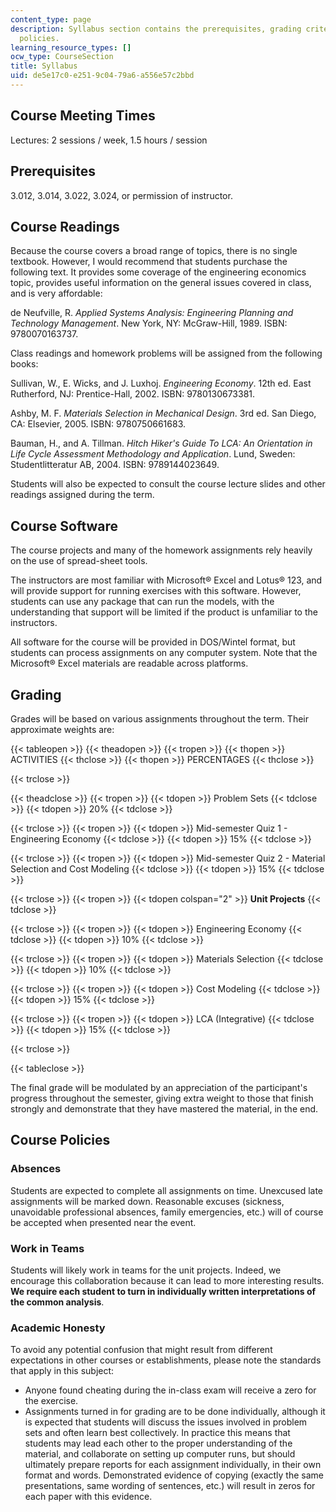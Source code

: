 ```yaml
---
content_type: page
description: Syllabus section contains the prerequisites, grading criteria, and course
  policies.
learning_resource_types: []
ocw_type: CourseSection
title: Syllabus
uid: de5e17c0-e251-9c04-79a6-a556e57c2bbd
---
```


Course Meeting Times
--------------------

Lectures: 2 sessions / week, 1.5 hours / session

Prerequisites
-------------

3.012, 3.014, 3.022, 3.024, or permission of instructor.

Course Readings
---------------

Because the course covers a broad range of topics, there is no single textbook. However, I would recommend that students purchase the following text. It provides some coverage of the engineering economics topic, provides useful information on the general issues covered in class, and is very affordable:

de Neufville, R. _Applied Systems Analysis: Engineering Planning and Technology Management_. New York, NY: McGraw-Hill, 1989. ISBN: 9780070163737.

Class readings and homework problems will be assigned from the following books:

Sullivan, W., E. Wicks, and J. Luxhoj. _Engineering Economy_. 12th ed. East Rutherford, NJ: Prentice-Hall, 2002. ISBN: 9780130673381.

Ashby, M. F. _Materials Selection in Mechanical Design_. 3rd ed. San Diego, CA: Elsevier, 2005. ISBN: 9780750661683.

Bauman, H., and A. Tillman. _Hitch Hiker's Guide To LCA: An Orientation in Life Cycle Assessment Methodology and Application_. Lund, Sweden: Studentlitteratur AB, 2004. ISBN: 9789144023649.

Students will also be expected to consult the course lecture slides and other readings assigned during the term.

Course Software
---------------

The course projects and many of the homework assignments rely heavily on the use of spread-sheet tools.

The instructors are most familiar with Microsoft® Excel and Lotus® 123, and will provide support for running exercises with this software. However, students can use any package that can run the models, with the understanding that support will be limited if the product is unfamiliar to the instructors.

All software for the course will be provided in DOS/Wintel format, but students can process assignments on any computer system. Note that the Microsoft® Excel materials are readable across platforms.

Grading
-------

Grades will be based on various assignments throughout the term. Their approximate weights are:

{{< tableopen >}}
{{< theadopen >}}
{{< tropen >}}
{{< thopen >}}
ACTIVITIES
{{< thclose >}}
{{< thopen >}}
PERCENTAGES
{{< thclose >}}

{{< trclose >}}

{{< theadclose >}}
{{< tropen >}}
{{< tdopen >}}
Problem Sets
{{< tdclose >}}
{{< tdopen >}}
20%
{{< tdclose >}}

{{< trclose >}}
{{< tropen >}}
{{< tdopen >}}
Mid-semester Quiz 1 - Engineering Economy
{{< tdclose >}}
{{< tdopen >}}
15%
{{< tdclose >}}

{{< trclose >}}
{{< tropen >}}
{{< tdopen >}}
Mid-semester Quiz 2 - Material Selection and Cost Modeling
{{< tdclose >}}
{{< tdopen >}}
15%
{{< tdclose >}}

{{< trclose >}}
{{< tropen >}}
{{< tdopen colspan="2" >}}
**Unit Projects**
{{< tdclose >}}

{{< trclose >}}
{{< tropen >}}
{{< tdopen >}}
Engineering Economy
{{< tdclose >}}
{{< tdopen >}}
10%
{{< tdclose >}}

{{< trclose >}}
{{< tropen >}}
{{< tdopen >}}
Materials Selection
{{< tdclose >}}
{{< tdopen >}}
10%
{{< tdclose >}}

{{< trclose >}}
{{< tropen >}}
{{< tdopen >}}
Cost Modeling
{{< tdclose >}}
{{< tdopen >}}
15%
{{< tdclose >}}

{{< trclose >}}
{{< tropen >}}
{{< tdopen >}}
LCA (Integrative)
{{< tdclose >}}
{{< tdopen >}}
15%
{{< tdclose >}}

{{< trclose >}}

{{< tableclose >}}

  

The final grade will be modulated by an appreciation of the participant's progress throughout the semester, giving extra weight to those that finish strongly and demonstrate that they have mastered the material, in the end.

Course Policies
---------------

### Absences

Students are expected to complete all assignments on time. Unexcused late assignments will be marked down. Reasonable excuses (sickness, unavoidable professional absences, family emergencies, etc.) will of course be accepted when presented near the event.

### Work in Teams

Students will likely work in teams for the unit projects. Indeed, we encourage this collaboration because it can lead to more interesting results. **We require each student to turn in individually written interpretations of the common analysis**.

### Academic Honesty

To avoid any potential confusion that might result from different expectations in other courses or establishments, please note the standards that apply in this subject:

*   Anyone found cheating during the in-class exam will receive a zero for the exercise.
*   Assignments turned in for grading are to be done individually, although it is expected that students will discuss the issues involved in problem sets and often learn best collectively. In practice this means that students may lead each other to the proper understanding of the material, and collaborate on setting up computer runs, but should ultimately prepare reports for each assignment individually, in their own format and words. Demonstrated evidence of copying (exactly the same presentations, same wording of sentences, etc.) will result in zeros for each paper with this evidence.